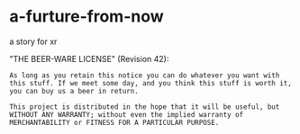 # a-furture-from-now
a story for xr





"THE BEER-WARE LICENSE" (Revision 42):
```
As long as you retain this notice you can do whatever you want with this stuff. If we meet some day, and you think this stuff is worth it, you can buy us a beer in return.

This project is distributed in the hope that it will be useful, but WITHOUT ANY WARRANTY; without even the implied warranty of MERCHANTABILITY or FITNESS FOR A PARTICULAR PURPOSE.
```
